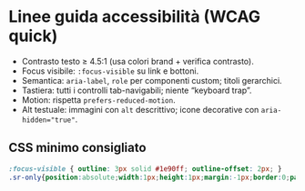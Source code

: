 # Linee guida accessibilità (WCAG quick)

- Contrasto testo ≥ 4.5:1 (usa colori brand + verifica contrasto).
- Focus visibile: `:focus-visible` su link e bottoni.
- Semantica: `aria-label`, `role` per componenti custom; titoli gerarchici.
- Tastiera: tutti i controlli tab-navigabili; niente “keyboard trap”.
- Motion: rispetta `prefers-reduced-motion`.
- Alt testuale: immagini con `alt` descrittivo; icone decorative con `aria-hidden="true"`.

## CSS minimo consigliato
```css
:focus-visible { outline: 3px solid #1e90ff; outline-offset: 2px; }
.sr-only{position:absolute;width:1px;height:1px;margin:-1px;border:0;padding:0;clip:rect(0 0 0 0);overflow:hidden;}
```